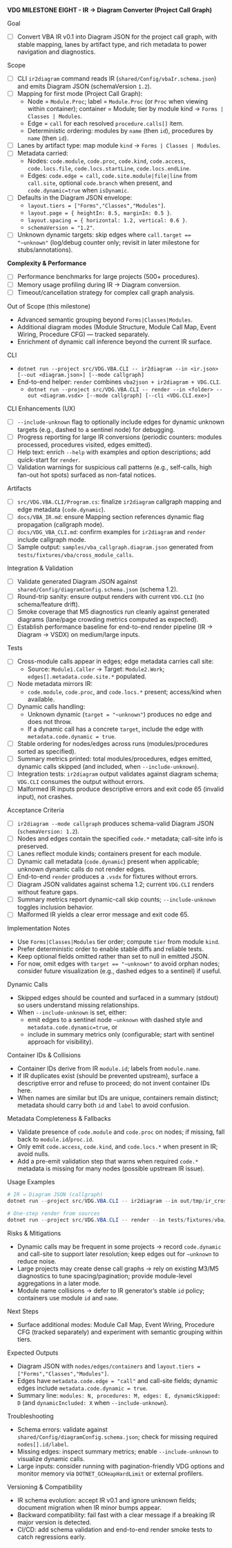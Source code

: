 **VDG MILESTONE EIGHT - IR → Diagram Converter (Project Call Graph)**

Goal
- [ ] Convert VBA IR v0.1 into Diagram JSON for the project call graph, with stable mapping, lanes by artifact type, and rich metadata to power navigation and diagnostics.

Scope
- [ ] CLI `ir2diagram` command reads IR (`shared/Config/vbaIr.schema.json`) and emits Diagram JSON (schemaVersion `1.2`).
- [ ] Mapping for first mode (Project Call Graph):
  - Node = `Module.Proc`; label = `Module.Proc` (or `Proc` when viewing within container); container = Module; tier by module kind → `Forms | Classes | Modules`.
  - Edge = `call` for each resolved `procedure.calls[]` item.
  - Deterministic ordering: modules by `name` (then `id`), procedures by `name` (then `id`).
- [ ] Lanes by artifact type: map module `kind` → `Forms | Classes | Modules`.
- [ ] Metadata carried:
  - Nodes: `code.module`, `code.proc`, `code.kind`, `code.access`, `code.locs.file`, `code.locs.startLine`, `code.locs.endLine`.
  - Edges: `code.edge = call`, `code.site.module|file|line` from `call.site`, optional `code.branch` when present, and `code.dynamic=true` when `isDynamic`.
- [ ] Defaults in the Diagram JSON envelope:
  - `layout.tiers = ["Forms","Classes","Modules"]`.
  - `layout.page = { heightIn: 8.5, marginIn: 0.5 }`.
  - `layout.spacing = { horizontal: 1.2, vertical: 0.6 }`.
  - `schemaVersion = "1.2"`.
- [ ] Unknown dynamic targets: skip edges where `call.target == "~unknown"` (log/debug counter only; revisit in later milestone for stubs/annotations).

**Complexity & Performance**
- [ ] Performance benchmarks for large projects (500+ procedures).
- [ ] Memory usage profiling during IR → Diagram conversion.
- [ ] Timeout/cancellation strategy for complex call graph analysis.

Out of Scope (this milestone)
- Advanced semantic grouping beyond `Forms|Classes|Modules`.
- Additional diagram modes (Module Structure, Module Call Map, Event Wiring, Procedure CFG) — tracked separately.
- Enrichment of dynamic call inference beyond the current IR surface.

CLI
- `dotnet run --project src/VDG.VBA.CLI -- ir2diagram --in <ir.json> [--out <diagram.json>] [--mode callgraph]`
- End-to-end helper: `render` combines `vba2json + ir2diagram + VDG.CLI`.
  - `dotnet run --project src/VDG.VBA.CLI -- render --in <folder> --out <diagram.vsdx> [--mode callgraph] [--cli <VDG.CLI.exe>]`

CLI Enhancements (UX)
- [ ] `--include-unknown` flag to optionally include edges for dynamic unknown targets (e.g., dashed to a sentinel node) for debugging.
- [ ] Progress reporting for large IR conversions (periodic counters: modules processed, procedures visited, edges emitted).
- [ ] Help text: enrich `--help` with examples and option descriptions; add quick-start for `render`.
- [ ] Validation warnings for suspicious call patterns (e.g., self-calls, high fan-out hot spots) surfaced as non-fatal notices.

Artifacts
- [ ] `src/VDG.VBA.CLI/Program.cs`: finalize `ir2diagram` callgraph mapping and edge metadata (`code.dynamic`).
- [ ] `docs/VBA_IR.md`: ensure Mapping section references dynamic flag propagation (callgraph mode).
- [ ] `docs/VDG_VBA_CLI.md`: confirm examples for `ir2diagram` and `render` include callgraph mode.
- [ ] Sample output: `samples/vba_callgraph.diagram.json` generated from `tests/fixtures/vba/cross_module_calls`.

Integration & Validation
- [ ] Validate generated Diagram JSON against `shared/Config/diagramConfig.schema.json` (schema 1.2).
- [ ] Round-trip sanity: ensure output renders with current `VDG.CLI` (no schema/feature drift).
- [ ] Smoke coverage that M5 diagnostics run cleanly against generated diagrams (lane/page crowding metrics computed as expected).
- [ ] Establish performance baseline for end-to-end render pipeline (IR → Diagram → VSDX) on medium/large inputs.

Tests
- [ ] Cross-module calls appear in edges; edge metadata carries call site:
  - Source: `Module1.Caller` → Target: `Module2.Work`; `edges[].metadata.code.site.*` populated.
- [ ] Node metadata mirrors IR:
  - `code.module`, `code.proc`, and `code.locs.*` present; access/kind when available.
- [ ] Dynamic calls handling:
  - Unknown dynamic (`target = "~unknown"`) produces no edge and does not throw.
  - If a dynamic call has a concrete `target`, include the edge with `metadata.code.dynamic = true`.
- [ ] Stable ordering for nodes/edges across runs (modules/procedures sorted as specified).
- [ ] Summary metrics printed: total modules/procedures, edges emitted, dynamic calls skipped (and included, when `--include-unknown`).
- [ ] Integration tests: `ir2diagram` output validates against diagram schema; `VDG.CLI` consumes the output without errors.
- [ ] Malformed IR inputs produce descriptive errors and exit code 65 (invalid input), not crashes.

Acceptance Criteria
- [ ] `ir2diagram --mode callgraph` produces schema-valid Diagram JSON (`schemaVersion: 1.2`).
- [ ] Nodes and edges contain the specified `code.*` metadata; call-site info is preserved.
- [ ] Lanes reflect module kinds; containers present for each module.
- [ ] Dynamic call metadata (`code.dynamic`) present when applicable; unknown dynamic calls do not render edges.
- [ ] End-to-end `render` produces a `.vsdx` for fixtures without errors.
- [ ] Diagram JSON validates against schema 1.2; current `VDG.CLI` renders without feature gaps.
- [ ] Summary metrics report dynamic-call skip counts; `--include-unknown` toggles inclusion behavior.
- [ ] Malformed IR yields a clear error message and exit code 65.

Implementation Notes
- Use `Forms|Classes|Modules` tier order; compute `tier` from module `kind`.
- Prefer deterministic order to enable stable diffs and reliable tests.
- Keep optional fields omitted rather than set to null in emitted JSON.
- For now, omit edges with `target == "~unknown"` to avoid orphan nodes; consider future visualization (e.g., dashed edges to a sentinel) if useful.

Dynamic Calls
- Skipped edges should be counted and surfaced in a summary (stdout) so users understand missing relationships.
- When `--include-unknown` is set, either:
  - emit edges to a sentinel node `~unknown` with dashed style and `metadata.code.dynamic=true`, or
  - include in summary metrics only (configurable; start with sentinel approach for visibility).

Container IDs & Collisions
- Container IDs derive from IR `module.id`; labels from `module.name`.
- If IR duplicates exist (should be prevented upstream), surface a descriptive error and refuse to proceed; do not invent container IDs here.
- When names are similar but IDs are unique, containers remain distinct; metadata should carry both `id` and `label` to avoid confusion.

Metadata Completeness & Fallbacks
- Validate presence of `code.module` and `code.proc` on nodes; if missing, fall back to `module.id`/`proc.id`.
- Only emit `code.access`, `code.kind`, and `code.locs.*` when present in IR; avoid nulls.
- Add a pre-emit validation step that warns when required `code.*` metadata is missing for many nodes (possible upstream IR issue).

Usage Examples
```powershell
# IR → Diagram JSON (callgraph)
dotnet run --project src/VDG.VBA.CLI -- ir2diagram --in out/tmp/ir_cross.json --out out/tmp/ir_cross.diagram.json --mode callgraph

# One-step render from sources
dotnet run --project src/VDG.VBA.CLI -- render --in tests/fixtures/vba/cross_module_calls --out out/tmp/cross.vsdx --mode callgraph
```

Risks & Mitigations
- Dynamic calls may be frequent in some projects → record `code.dynamic` and call-site to support later resolution; keep edges out for `~unknown` to reduce noise.
- Large projects may create dense call graphs → rely on existing M3/M5 diagnostics to tune spacing/pagination; provide module-level aggregations in a later mode.
- Module name collisions → defer to IR generator’s stable `id` policy; containers use module `id` and `name`.

Next Steps
- Surface additional modes: Module Call Map, Event Wiring, Procedure CFG (tracked separately) and experiment with semantic grouping within tiers.

Expected Outputs
- Diagram JSON with `nodes/edges/containers` and `layout.tiers = ["Forms","Classes","Modules"]`.
- Edges have `metadata.code.edge = "call"` and call-site fields; dynamic edges include `metadata.code.dynamic = true`.
- Summary line: `modules: N, procedures: M, edges: E, dynamicSkipped: D` (and `dynamicIncluded: X` when `--include-unknown`).

Troubleshooting
- Schema errors: validate against `shared/Config/diagramConfig.schema.json`; check for missing required `nodes[].id/label`.
- Missing edges: inspect summary metrics; enable `--include-unknown` to visualize dynamic calls.
- Large inputs: consider running with pagination-friendly VDG options and monitor memory via `DOTNET_GCHeapHardLimit` or external profilers.

Versioning & Compatibility
- IR schema evolution: accept IR v0.1 and ignore unknown fields; document migration when IR minor bumps appear.
- Backward compatibility: fail fast with a clear message if a breaking IR major version is detected.
- CI/CD: add schema validation and end-to-end render smoke tests to catch regressions early.
